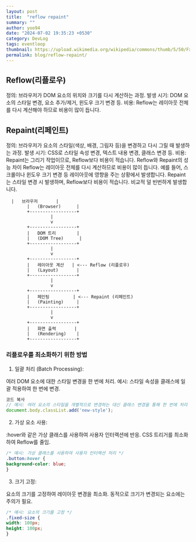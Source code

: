 ```yaml
---
layout: post
title:  "reflow repaint"
summary: ""
author: yoo94
date: "2024-07-02 19:35:23 +0530"
category: DevLog
tags: eventloop
thumbnail: https://upload.wikimedia.org/wikipedia/commons/thumb/5/50/Fxemoji_u2049.svg/255px-Fxemoji_u2049.svg.png
permalink: blog/reflow-repaint/
---
```


## Reflow(리플로우)
정의: 브라우저가 DOM 요소의 위치와 크기를 다시 계산하는 과정.
발생 시기: DOM 요소의 스타일 변경, 요소 추가/제거, 윈도우 크기 변경 등.
비용: Reflow는 레이아웃 전체를 다시 계산해야 하므로 비용이 많이 듭니다.

## Repaint(리페인트)
정의: 브라우저가 요소의 스타일(색상, 배경, 그림자 등)을 변경하고 다시 그릴 때 발생하는 과정.
발생 시기: CSS로 스타일 속성 변경, 텍스트 내용 변경, 클래스 변경 등.
비용: Repaint는 그리기 작업이므로, Reflow보다 비용이 적습니다.
Reflow와 Repaint의 성능 차이
Reflow는 레이아웃 전체를 다시 계산하므로 비용이 많이 듭니다.
예를 들어, 스크롤이나 윈도우 크기 변경 등 레이아웃에 영향을 주는 상황에서 발생합니다.
Repaint는 스타일 변경 시 발생하며, Reflow보다 비용이 적습니다. 비교적 덜 빈번하게 발생합니다.

```text
  |   브라우저       |
        |   (Browser)      |
        +------------------+
                 |
                 v
        +------------------+
        |   DOM 트리        |
        |   (DOM Tree)      |
        +------------------+
                 |
                 v
        +------------------+
        |   레이아웃 계산   | <--- Reflow (리플로우)
        |   (Layout)       |
        +------------------+
                 |
                 v
        +------------------+
        |   페인팅         | <--- Repaint (리페인트)
        |   (Painting)     |
        +------------------+
                 |
                 v
        +------------------+
        |   화면 출력       |
        |   (Rendering)    |
        +------------------+
```
### 리플로우를 최소화하기 위한 방법
1. 일괄 처리 (Batch Processing):

여러 DOM 요소에 대한 스타일 변경을 한 번에 처리.
예시: 스타일 속성을 클래스에 일괄 적용하여 한 번에 변경.
```js
코드 복사
// 예시: 여러 요소의 스타일을 개별적으로 변경하는 대신 클래스 변경을 통해 한 번에 처리
document.body.classList.add('new-style');
```

2. 가상 요소 사용:

:hover와 같은 가상 클래스를 사용하여 사용자 인터랙션에 반응.
CSS 트리거를 최소화하여 Reflow를 줄임.
```css
/* 예시: 가상 클래스를 사용하여 사용자 인터랙션 처리 */
.button:hover {
background-color: blue;
}
```

3. 크기 고정:

요소의 크기를 고정하여 레이아웃 변경을 최소화.
동적으로 크기가 변경되는 요소에는 주의가 필요.
```css
/* 예시: 요소의 크기를 고정 */
.fixed-size {
width: 100px;
height: 100px;
}
```

